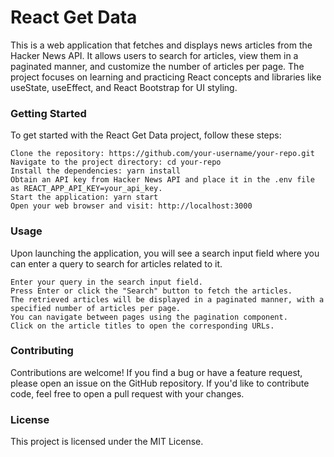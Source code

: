 # React Get Data
This is a web application that fetches and displays news articles from the Hacker News API. It allows users to search for articles, view them in a paginated manner, and customize the number of articles per page. The project focuses on learning and practicing React concepts and libraries like useState, useEffect, and React Bootstrap for UI styling.

### Getting Started
To get started with the React Get Data project, follow these steps:

    Clone the repository: https://github.com/your-username/your-repo.git
    Navigate to the project directory: cd your-repo
    Install the dependencies: yarn install
    Obtain an API key from Hacker News API and place it in the .env file as REACT_APP_API_KEY=your_api_key.
    Start the application: yarn start
    Open your web browser and visit: http://localhost:3000
   
 ### Usage
 Upon launching the application, you will see a search input field where you can enter a query to search for articles related to it.

    Enter your query in the search input field.
    Press Enter or click the "Search" button to fetch the articles.
    The retrieved articles will be displayed in a paginated manner, with a specified number of articles per page.
    You can navigate between pages using the pagination component.
    Click on the article titles to open the corresponding URLs.
    
### Contributing
Contributions are welcome! If you find a bug or have a feature request, please open an issue on the GitHub repository. If you'd like to contribute code, feel free to open a pull request with your changes.

### License
This project is licensed under the MIT License.
